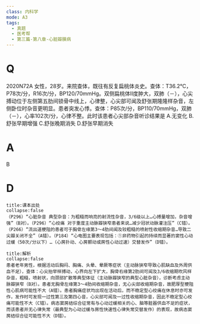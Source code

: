 ```yaml
---
class: 内科学
mode: A3
tags:
  - 真题
  - 医考帮
  - 第三篇-第八章-心脏瓣膜病
---
```


# Q
2020N72A 女性，28岁。来院查体，既往有反复扁桃体炎史。查体：T36.2℃，P78次/分，R16次/分，BP120/70mmHg。双侧扁桃体Ⅱ度肿大，双肺（－），心尖搏动位于左侧第五肋间锁骨中线上，心律整，心尖部可闻及舒张期隆隆样杂音，左侧卧位时杂音更明显。患者突发心悸。查体：P85次/分，BP110/70mmHg，双肺（－），心率102次/分，心律不整。此时该患者心尖部杂音听诊结果是
A.无变化
B.舒张早期增强
C.舒张晚期消失
D.舒张早期消失

# A
B
# D
```ad-note
title:课本出处
collapse:false
（P296）“心脏杂音 典型杂音：为粗糙而响亮的射流性杂音，3/6级以上…心搏量增加，杂音增强”（B对）。（P296）“心绞痛 对于重度主动脉瓣狭窄患者来说…减少冠状动脉灌注压”（C错）。（P266）“流出道梗阻的患者可于胸骨左缘第3～4肋间闻及较粗糙的喷射性收缩期杂音…导致二尖瓣关闭不全”（A错）。（P184）“心电图主要表现包括：①非药物引起的持续而显著的窦性心动过缓（50次/分以下）…（心房扑动、心房颤动或房性心动过速）交替发作”（D错）。
```

```ad-summary
title:解析
collapse:false
患者老年男性，根据活动后胸闷、胸痛、头晕、晕厥等症状（主动脉狭窄导致心肌缺血及外周供血不足），查体：心尖抬举样搏动，心界向左下扩大，胸骨右缘第2肋间可闻及3/6收缩期吹风样杂音，粗糙，喷射状，向颈部扩散等典型体征（主动脉瓣狭窄的典型心脏杂音），诊断考虑主动脉瓣狭窄（B对）。患者无胸骨左缘第3～4肋间收缩期杂音，无心尖部收缩期杂音，故肥厚型梗阻性心肌病可能性不大（A错）。患者胸痛症状均出现在活动后，而不稳定型心绞痛在休息时亦可发作，发作时可发现一过性第三及第四心音，心尖部可闻及一过性收缩期杂音，因此不稳定型心绞痛可能性不大（C错）。病态窦房结综合征常有与心动过缓相关的心、脑等脏器供血不足的症状，而该患者并无心律失常（最典型为心动过缓与房性快速性心律失常交替发作）的表现，故病态窦房结综合征可能性不大（D错）。
```

